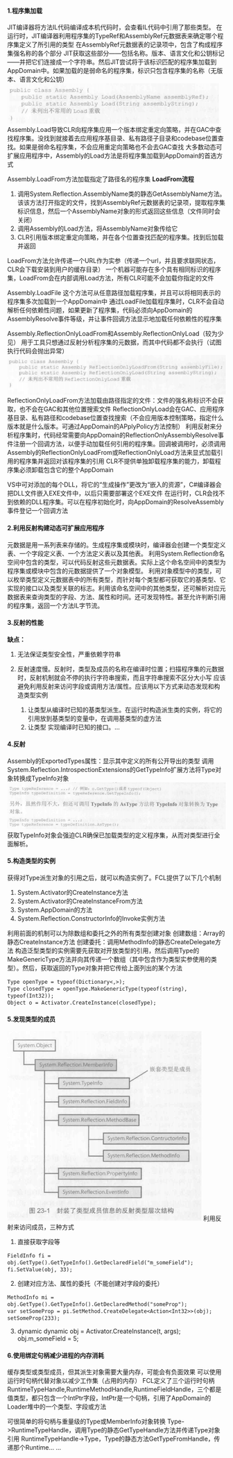 #### 1.程序集加载
JIT编译器将方法IL代码编译成本机代码时，会查看IL代码中引用了那些类型。
在运行时，JIT编译器利用程序集的TypeRef和AssemblyRef元数据表来确定哪个程序集定义了所引用的类型
在AssemblyRef元数据表的记录项中，包含了构成程序集强名称的各个部分
JIT获取这些部分——包括名称。版本、语言文化和公钥标记——并把它们连接成一个字符串。然后JIT尝试将于该标识匹配的程序集加载到AppDomain中。如果加载的是弱命名的程序集，标识只包含程序集的名称（无版本、语言文化和公钥）
![23-01](../Pictures/CLR_via_C_Sharp/23_01.png)
Assembly.Load导致CLR向程序集应用一个版本绑定重定向策略，并在GAC中查找程序集。没找到就接着去应用程序基目录、私有路径子目录和codebase位置查找。如果是弱命名程序集，不会应用重定向策略也不会去GAC查找
大多数动态可扩展应用程序中，Assembly的Load方法是将程序集加载到AppDomain的首选方式

Assembly.LoadFrom方法加载指定了路径名的程序集
**LoadFrom流程**
1. 调用System.Reflection.AssemblyName类的静态GetAssemblyName方法。该该方法打开指定的文件，找到AssemblyRef元数据表的记录项，提取程序集标识信息，然后一个AssemblyName对象的形式返回这些信息（文件同时会关闭）
2. 调用Assembly的Load方法，将AssemblyName对象传给它
3. CLR引用版本绑定重定向策略，并在各个位置查找匹配的程序集。找到后加载并返回

LoadFrom方法允许传递一个URL作为实参（传递一个url，并且要求联网状态，CLR会下载安装到用户的缓存目录）
一个机器可能存在多个具有相同标识的程序集，LoadFrom会在内部调用Load方法，所有CLR可能不会加载你指定的文件

Assembly.LoadFile 这个方法可从任意路径加载程序集，并且可以将相同表示的程序集多次加载到一个AppDomain中
通过LoadFile加载程序集时，CLR不会自动解析任何依赖性问题，如果更新了程序集，代码必须向AppDomain的AssemblyResolve事件等级，并让事件回调方法显示地加载任何依赖性的程序集

Assembly.ReflectionOnlyLoadFrom和Assembly.ReflectionOnlyLoad（较为少见） 用于工具只想通过反射分析程序集的元数据，而其中代码都不会执行（试图执行代码会抛出异常）
![23-02](../Pictures/CLR_via_C_Sharp/23_02.png)
ReflectionOnlyLoadFrom方法加载由路径指定的文件：文件的强名称标识不会获取，也不会在GAC和其他位置搜索文件
ReflectionOnlyLoad会在GAC、应用程序基目录、私有路径和codebase位置查找搜索（不会应用版本控制策略，指定什么版本就是什么版本。可通过AppDomain的APplyPolicy方法控制）
利用反射来分析程序集时，代码经常需要向AppDomain的ReflectionOnlyAssemblyResolve事件注册一个回调方法，以便手动加载任何引用的程序集。回调被调用时，必须调用Assembly的ReflectionOnlyLoadFrom或ReflectionOnlyLoad方法来显式加载引用的程序集并返回对该程序集的引用
CLR不提供单独卸载程序集的能力，卸载程序集必须卸载包含它的整个AppDomain

VS中可对添加的每个DLL，将它的“生成操作”更改为“嵌入的资源”，C#编译器会把DLL文件嵌入EXE文件中，以后只需要部署这个EXE文件
在运行时，CLR会找不到依赖的DLL程序集。可以在程序初始化时，向AppDomain的ResolveAssembly事件登记一个回调方法

#### 2.利用反射构建动态可扩展应用程序
元数据是用一系列表来存储的。生成程序集或模块时，编译器会创建一个类型定义表、一个字段定义表、一个方法定义表以及其他表。
利用System.Reflection命名空间中包含的类型，可以代码反射这些元数据表。实际上这个命名空间中的类型为程序集或模块中包含的元数据提供了一个对象模型。
利用对象模型中的类型，可以枚举类型定义元数据表中的所有类型，而针对每个类型都可获取它的基类型、它实现的接口以及类型关联的标志。利用该命名空间中的其他类型，还可解析对应元数据表来查询类型的字段、方法、属性和时间。还可发现特性。甚至允许判断引用的程序集，返回一个方法IL字节流。

#### 3.反射的性能
**缺点：**
1. 无法保证类型安全性，严重依赖字符串
2. 反射速度慢。反射时，类型及成员的名称在编译时位置；扫描程序集的元数据时，反射机制就会不停的执行字符串搜索，而且字符串搜索不区分大小写
应该避免利用反射来访问字段或调用方法/属性。应该用以下方式来动态发现和构造类型实例
   
    1. 让类型从编译时已知的基类型派生。在运行时构造派生类的实例，将它的引用放到基类型的变量中，在调用基类型的虚方法
    2. 让类型 实现编译时已知的接口。...

#### 4.反射
Assembly的ExportedTypes属性：显示其中定义的所有公开导出的类型
调用System.Reflection.IntrospectionExtensions的GetTypeInfo扩展方法将Type对象转换成TypeInfo对象
![23-03](../Pictures/CLR_via_C_Sharp/23_03.png)
获取TypeInfo对象会强迫CLR确保已加载类型的定义程序集，从而对类型进行全面解析。

#### 5.构造类型的实例
获得对Type派生对象的引用之后，就可以构造实例了。FCL提供了以下几个机制
1. System.Activator的CreateInstance方法
2. System.Activator的CreateInstanceFrom方法
3. System.AppDomain的方法
4. System.Reflection.ConstructorInfo的Invoke实例方法

利用前面的机制可以为除数组和委托之外的所有类型创建对象
创建数组：Array的静态CreateInstance方法
创建委托：调用MethodInfo的静态CreateDelegate方法
构造泛型类型的实例需要先获取对开放类型的引用，然后调用Type的MakeGenericType方法并向其传递一个数组（其中包含作为类型实参使用的类型）。然后，获取返回的Type对象并把它传给上面列出的某个方法
```
Type openType = typeof(Dictionary<,>);
Type closedType = openType.MakeGenericType(typeof(string), typeof(Int32));
Object o = Activator.CreateInstance(closedType);
```

#### 5.发现类型的成员
![23-04](../Pictures/CLR_via_C_Sharp/23_04.png)
利用反射来访问成员，三种方式
1. 直接获取字段等
```
FieldInfo fi = obj.GetType().GetTypeInfo().GetDeclaredField("m_someField");
fi.SetValue(obj, 33);
```

2. 创建对应方法、属性的委托（不能创建对字段的委托）
```
MethodInfo mi = obj.GetType().GetTypeInfo().GetDeclaredMethod("someProp");
var setSomeProp = pi.SetMethod.CreateDelegate<Action<Int32>>(obj);
setSomeProp(233);
```

3. dynamic
dynamic obj = Activator.CreateInstance(t, args);
obj.m_someField = 5;

#### 6.使用绑定句柄减少进程的内存消耗
缓存类型或类型成员，但其派生对象需要大量内存，可能会有负面效果
可以使用运行时句柄代替对象以减少工作集（占用的内存）
FCL定义了三个运行时句柄RuntimeTypeHandle,RuntimeMethodHandle,RuntimeFieldHandle，三个都是值类型，都只包含一个IntPtr字段，IntPtr是一个句柄，引用了AppDomain的Loader堆中的一个类型、字段或方法

可很简单的将句柄与重量级的Type或MemberInfo对象转换
Type->RuntimeTypeHandle，调用Type的静态GetTypeHandle方法并传递Type对象引用
RuntimeTypeHandle->Type，Type的静态方法GetTypeFromHandle，传递那个Runtime...
...

